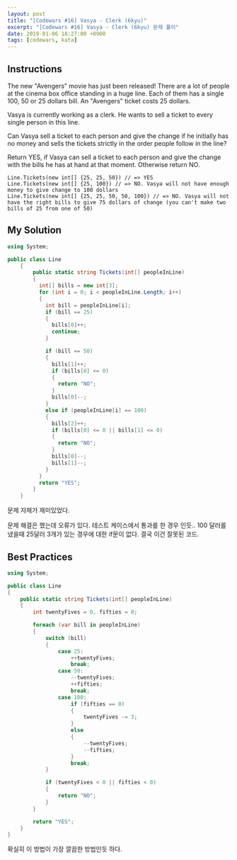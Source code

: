 ```yaml
---
layout: post
title: "[Codewars #16] Vasya - Clerk (6kyu)"
excerpt: "[Codewars #16] Vasya - Clerk (6kyu) 문제 풀이"
date: 2019-01-06 18:27:00 +0900
tags: [codewars, kata]
---
```


## Instructions

The new "Avengers" movie has just been released! There are a lot of people at the cinema box office standing in a huge line. Each of them has a single 100, 50 or 25 dollars bill. An "Avengers" ticket costs 25 dollars.

Vasya is currently working as a clerk. He wants to sell a ticket to every single person in this line.

Can Vasya sell a ticket to each person and give the change if he initially has no money and sells the tickets strictly in the order people follow in the line?

Return YES, if Vasya can sell a ticket to each person and give the change with the bills he has at hand at that moment. Otherwise return NO.

```
Line.Tickets(new int[] {25, 25, 50}) // => YES
Line.Tickets(new int[] {25, 100}) // => NO. Vasya will not have enough money to give change to 100 dollars
Line.Tickets(new int[] {25, 25, 50, 50, 100}) // => NO. Vasya will not have the right bills to give 75 dollars of change (you can't make two bills of 25 from one of 50)
```

## My Solution

```csharp
using System;

public class Line
    {
        public static string Tickets(int[] peopleInLine)
        {
          int[] bills = new int[3];
          for (int i = 0; i < peopleInLine.Length; i++)
          {
            int bill = peopleInLine[i];
            if (bill == 25)
            {
              bills[0]++;
              continue;
            }

            if (bill == 50)
            {
              bills[1]++;
              if (bills[0] <= 0)
              {
                return "NO";
              }
              bills[0]--;
            }
            else if (peopleInLine[i] == 100)
            {
              bills[2]++;
              if (bills[0] <= 0 || bills[1] <= 0)
              {
                return "NO";
              }
              bills[0]--;
              bills[1]--;
            }
          }
          return "YES";
        }
    }
```

문제 자체가 재미있었다.

문제 해결은 했는데 오류가 있다. 테스트 케이스에서 통과를 한 경우 인듯..
100 달러를 냈을때 25달러 3개가 있는 경우에 대한 if문이 없다.
결국 이건 잘못된 코드.

## Best Practices

```csharp
using System;

public class Line
{
    public static string Tickets(int[] peopleInLine)
    {
        int twentyFives = 0, fifties = 0;

        foreach (var bill in peopleInLine)
        {
            switch (bill)
            {
                case 25:
                    ++twentyFives;
                    break;
                case 50:
                    --twentyFives;
                    ++fifties;
                    break;
                case 100:
                    if (fifties == 0)
                    {
                        twentyFives -= 3;
                    }
                    else
                    {
                        --twentyFives;
                        --fifties;
                    }
                    break;
            }

            if (twentyFives < 0 || fifties < 0)
            {
                return "NO";
            }
        }

        return "YES";
    }
}

```

확실히 이 방법이 가장 깔끔한 방법인듯 하다.